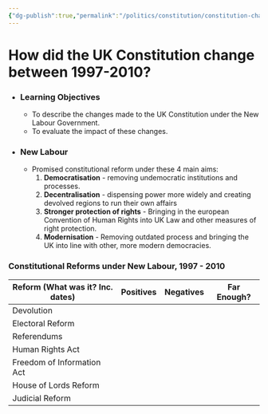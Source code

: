 ```yaml
---
{"dg-publish":true,"permalink":"/politics/constitution/constitution-change-1997-2010/","dgHomeLink":true,"dgPassFrontmatter":false}
---
```



# How did the UK Constitution change between 1997-2010?

- ### Learning Objectives
	- To describe the changes made to the UK Constitution under the New Labour Government.
	- To evaluate the impact of these changes.

- ### New Labour
	- Promised constitutional reform under these 4 main aims:
		1. **Democratisation** - removing undemocratic institutions and processes.
		2. **Decentralisation** - dispensing power more widely and creating devolved regions to run their own affairs
		3. **Stronger protection of rights** - Bringing in the european Convention of Human Rights into UK Law and other measures of right protection.
		4. **Modernisation** - Removing outdated process and bringing the UK into line with other, more modern democracies.


### Constitutional Reforms under New Labour, 1997 - 2010
| Reform (What was it? Inc. dates) | Positives | Negatives | Far Enough? |
|---|---|---|---|
| Devolution |  |  |  |
| Electoral Reform |  |  |  |
| Referendums |  |  |  |
| Human Rights Act |  |  |  |
| Freedom of Information Act |  |  |  |
| House of Lords Reform |  |  |  |
| Judicial Reform |  |  |  |

